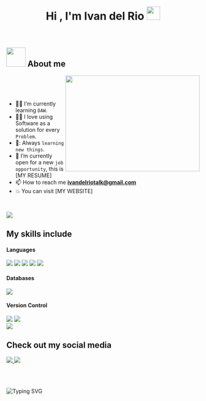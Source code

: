 <h1 align="center">Hi , I'm Ivan del Rio <img src="https://media.giphy.com/media/hvRJCLFzcasrR4ia7z/giphy.gif" width="35"></h1>

<br>

## <picture><img src = "https://github.com/7oSkaaa/7oSkaaa/blob/main/Images/about_me.gif?raw=true" width = 50px></picture> About me
  
  <picture> <img align="right" src="https://i.pinimg.com/originals/77/ca/a3/77caa32884d735d439ade45ba37feaf2.gif" width = 350px height=250></picture>
  
  <br><br><br>
  
  - :student: I’m currently learning `DAW`.
  - :technologist: I love using Software as a solution for every `Problem`.
  - 📖​: Always `learning new things`.
  - :thinking: I’m currently open for a new `job opportunity`, this is [MY RESUME]
  - 📫 How to reach me **ivandelriotalk@gmail.com**
  - :boom: You can visit [MY WEBSITE]
<br>

<img src="https://user-images.githubusercontent.com/73097560/115834477-dbab4500-a447-11eb-908a-139a6edaec5c.gif"></a>

## My skills include

<h4> Languages </h4>
<span>
  <img src = "https://img.shields.io/badge/php-%23777BB4.svg?style=for-the-badge&logo=php&logoColor=white">
  <img src = "https://img.shields.io/badge/java-%23ED8B00.svg?style=for-the-badge&logo=openjdk&logoColor=white">
  <img src = "https://img.shields.io/badge/javascript-%23323330.svg?style=for-the-badge&logo=javascript&logoColor=%23F7DF1E">
  <img src = "https://img.shields.io/badge/html5-%23E34F26.svg?style=for-the-badge&logo=html5&logoColor=white">
  <img src = "https://img.shields.io/badge/css3-%231572B6.svg?style=for-the-badge&logo=css3&logoColor=white">
</span>

<h4> Databases </h4>
<span>
  <img src = "https://img.shields.io/badge/mysql-4479A1.svg?style=for-the-badge&logo=mysql&logoColor=white">
</span>

<h4> Version Control </h4>
<span>
  <img src = "https://img.shields.io/badge/git-%23F05033.svg?style=for-the-badge&logo=git&logoColor=white">
  <img src = "https://img.shields.io/badge/github-%23121011.svg?style=for-the-badge&logo=github&logoColor=white">
</span>

<br>
<img src="https://user-images.githubusercontent.com/73097560/115834477-dbab4500-a447-11eb-908a-139a6edaec5c.gif"></a>

## Check out my social media
<a href= "https://www.linkedin.com/in/ivandelriofernandez?utm_source=share&utm_campaign=share_via&utm_content=profile&utm_medium=ios_app">
<img src = "https://img.shields.io/badge/linkedin-%230077B5.svg?style=for-the-badge&logo=linkedin&logoColor=white">
</a>
<a href= "https://www.instagram.com/ivandeelro?igsh=MXBpemg2dWJjZ3UwbA==">
<img src = "https://img.shields.io/badge/Instagram-%23E4405F.svg?style=for-the-badge&logo=Instagram&logoColor=white">
</a>

<br><br>

![Typing SVG](https://readme-typing-svg.herokuapp.com?font=Fira+Code&duration=2000&pause=300&color=EF38F7&width=435&lines=Thanks+for+visiting!)
